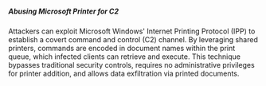 ##### Abusing Microsoft Printer for C2
Attackers can exploit Microsoft Windows' Internet Printing Protocol (IPP) to establish a covert command and control (C2) channel. By leveraging shared printers, commands are encoded in document names within the print queue, which infected clients can retrieve and execute. This technique bypasses traditional security controls, requires no administrative privileges for printer addition, and allows data exfiltration via printed documents.
